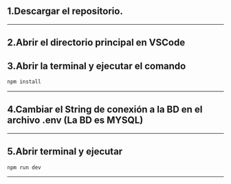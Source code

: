 ## 1.Descargar el repositorio.
---

## 2.Abrir el directorio principal en VSCode


## 3.Abrir la terminal y ejecutar el comando
```bash 
npm install
```
---

## 4.Cambiar el String de conexión a la BD en el archivo .env (La BD es MYSQL)
---

## 5.Abrir terminal y ejecutar
```bash 
npm run dev
```
---